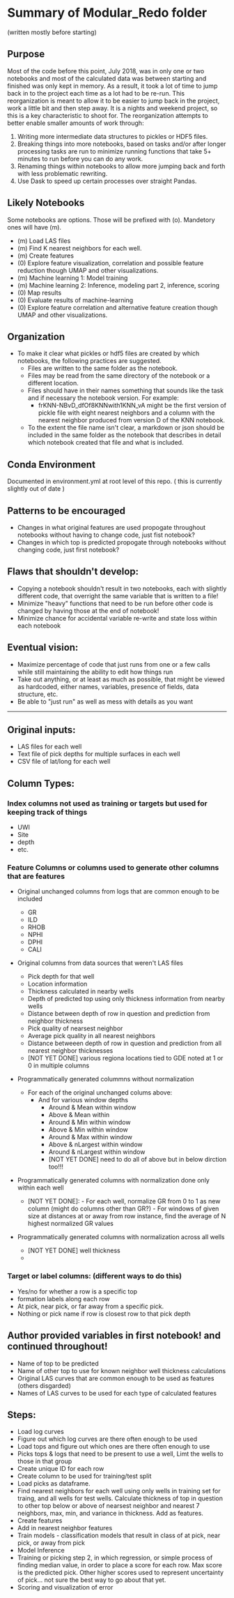 # Summary of Modular_Redo folder 
(written mostly before starting)

## Purpose
Most of the code before this point, July 2018, was in only one or two notebooks and most of the calculated data was between starting and finished was only kept in memory. As a result, it took a lot of time to jump back in to the project each time as a lot had to be re-run. This reorganization is meant to allow it to be easier to jump back in the project, work a little bit and then step away. It is a nights and weekend project, so this is a key characteristic to shoot for. The reorganization attempts to better enable smaller amounts of work through:
1. Writing more intermediate data structures to pickles or HDF5 files. 
2. Breaking things into more notebooks, based on tasks and/or after longer processing tasks are run to minimize running functions that take 5+ minutes to run before you can do any work.
3. Renaming things within notebooks to allow more jumping back and forth with less problematic rewriting.
4. Use Dask to speed up certain processes over straight Pandas.

## Likely Notebooks
Some notebooks are options. Those will be prefixed with (o). Mandetory ones will have (m).

- (m) Load LAS files
- (m) Find K nearest neighbors for each well. 
- (m) Create features
- (0) Explore feature visualization, correlation and possible feature reduction though UMAP and other visualizations.
- (m) Machine learning 1: Model training
- (m) Machine learning 2: Inference, modeling part 2, inference, scoring
- (0) Map results
- (0) Evaluate results of machine-learning
- (0) Explore feature correlation and alternative feature creation though UMAP and other visualizations.

## Organization
- To make it clear what pickles or hdf5 files are created by which notebooks, the following practices are suggested. 
	- Files are written to the same folder as the notebook. 
	- Files may be read from the same directory of the notebook or a different location.
	- Files should have in their names something that sounds like the task and if necessary the notebook version. For example:
		- frKNN-NBvD_dfOf8KNNwith1KNN_vA might be the first version of pickle file with eight nearest neighbors and a column with the nearest neighbor produced from version D of the KNN notebook. 
	- To the extent the file name isn't clear, a markdown or json should be included in the same folder as the notebook that describes in detail which notebook created that file and what is included. 

## Conda Environment
Documented in environment.yml at root level of this repo. ( this is currently slightly out of date )


## Patterns to be encouraged
- Changes in what original features are used propogate throughout notebooks without having to change code, just fist notebook?
- Changes in which top is predicted propogate through notebooks without changing code, just first notebook?


## Flaws that shouldn't develop:
- Copying a notebook shouldn't result in two notebooks, each with slightly different code, that overright the same variable that is written to a file!
- Minimize "heavy" functions that need to be run before other code is changed by having those at the end of notebook!
- Minimize chance for accidental variable re-write and state loss within each notebook


## Eventual vision:
- Maximize percentage of code that just runs from one or a few calls while still maintaining the ability to edit how things run
- Take out anything, or at least as much as possible, that might be viewed as hardcoded, either names, variables, presence of fields, data structure, etc. 
- Be able to "just run" as well as mess with details as you want

-------------------------

## Original inputs:
- LAS files for each well
- Text file of pick depths for multiple surfaces in each well
- CSV file of lat/long for each well

## Column Types:

### Index columns not used as training or targets but used for keeping track of things
- UWI
- Site 
- depth 
- etc.


### Feature Columns or columns used to generate other columns that are features
- Original unchanged columns from logs that are common enough to be included
	- GR
	- ILD
	- RHOB
	- NPHI 	
	- DPHI
	- CALI
- Original columns from data sources that weren't LAS files
	- Pick depth for that well
	- Location information
	- Thickness calculated in nearby wells
	- Depth of predicted top using only thickness information from nearby wells
	- Distance between depth of row in question and prediction from neighbor thickness
	- Pick quality of nearsest neighbor
	- Average pick quality in all nearest neighbors
	- Distance betweeen depth of row in question and prediction from all nearest neighbor thicknesses
	- [NOT YET DONE] various regiona locations tied to GDE noted at 1 or 0 in multiple columns
- Programmatically generated colummns without normalization
	- For each of the original unchanged colums above:
		- And for various window depths
			- Around & Mean within window
			- Above & Mean within 
			- Around & Min within window
			- Above & Min within window
			- Around & Max within window
			- Above & nLargest within window
			- Around & nLargest within window
			- [NOT YET DONE] need to do all of above but in below dirction too!!!
		
- Programmatically generated columns with normalization done only within each well
	- [NOT YET DONE]:
			- For each well, normalize GR from 0 to 1 as new column (might do columns other than GR?)
			- For windows of given size at distances at or away from row instance, find the average of N highest normalized GR values
- Programmatically generated columns with normalization across all wells
	- [NOT YET DONE] well thickness
	- 

### Target or label columns: (different ways to do this)
- Yes/no for whether a row is a specific top
- formation labels along each row
- At pick, near pick, or far away from a specific pick. 
- Nothing or pick name if row is closest row to that pick depth

## Author provided variables in first notebook! and continued throughout!
- Name of top to be predicted
- Name of other top to use for known neighbor well thickness calculations
- Original LAS curves that are common enough to be used as features (others disgarded)
- Names of LAS curves to be used for each type of calculated features

## Steps:
- Load log curves
- Figure out which log curves are there often enough to be used
- Load tops and figure out which ones are there often enough to use
- Picks tops & logs that need to be present to use a well, Limt the wells to those in that group
- Create unique ID for each row
- Create column to be used for training/test split
- Load picks as dataframe.
- Find nearest neighbors for each well using only wells in training set for traing, and all wells for test wells. Calculate thickness of top in question to other top below or above of nearsest neighbor and nearest 7 neighbors, max, min, and variance in thickness. Add as features.
- Create features
- Add in nearest neighbor features
- Train models - classification models that result in class of at pick, near pick, or away from pick
- Model Inference
- Training or picking step 2, in which regression, or simple  process of finding median value, in order to place a score for each row. Max score is the predicted pick. Other higher scores used to represent uncertainty of pick... not sure the best way to go about that yet. 
- Scoring and visualization of error 



